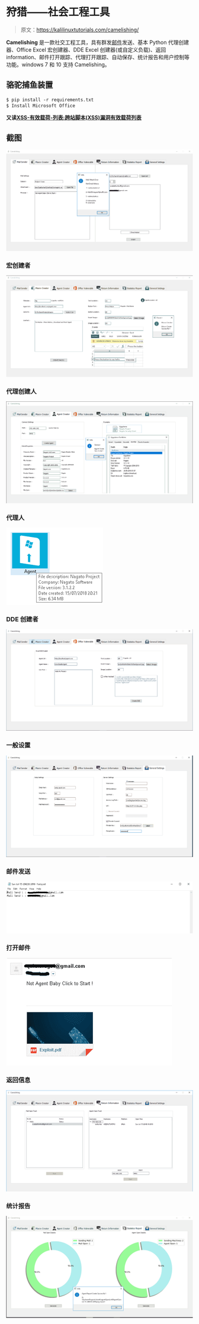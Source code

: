 # 狩猎——社会工程工具

> 原文：<https://kalilinuxtutorials.com/camelishing/>

**Camelishing** 是一款社交工程工具，具有群发[邮件](https://techincidents.com/disposable-temporary-email-address/)发送、基本 Python 代理创建器、Office Excel 宏创建器、DDE Excel 创建器(或自定义负载)、返回 i̇nformation、邮件打开跟踪、代理打开跟踪、自动保存、统计报告和用户控制等功能。windows 7 和 10 支持 Camelishing。

## **骆驼捕鱼装置**

```
$ pip install -r requirements.txt
$ Install Microsoft Office
```

**又读[XSS-有效载荷-列表:跨站脚本(XSS)漏洞有效载荷列表](https://kalilinuxtutorials.com/xss-payload-list/)**

## **截图**

![](img/be997227e5e06423eaf085ee8d6cf98d.png)

### **宏创建者**

![](img/e27efce557eddf6e7a1ac407035c55dc.png)

### **代理创建人**

![](img/7e9013545c70add247166350c8eb4106.png)

### **代理人**

![](img/7ba712459e5324b48f56351a480b53a1.png)

### **DDE 创建者**

![](img/dfe7bb6e2262310e3f22da992303bbcc.png)

### **一般设置**

![](img/749fac4a8e15aa253850f8e65cc1f885.png)

### **邮件发送**

![](img/b20404009a11dd0201a227f0797c1d0f.png)

### **打开邮件**

![](img/d751a6b20b1d031b7d5023d669e1df45.png)

### **返回信息**

![](img/4bb8b9daaee38a97d9e22bc7f1839997.png)

### **统计报告**

![](img/9fc5e465875c42b7d58c113684ee11a5.png)